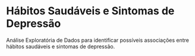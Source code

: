 # Hábitos Saudáveis e Sintomas de Depressão
Análise Exploratória de Dados para identificar possíveis associações entre hábitos saudáveis e sintomas de depressão.
